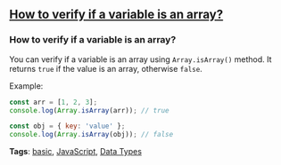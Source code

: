 ## [How to verify if a variable is an array?](#how-to-verify-if-a-variable-is-an-array)

### How to verify if a variable is an array?

You can verify if a variable is an array using `Array.isArray()` method. It returns `true` if the value is an array, otherwise `false`.

Example:

```javascript
const arr = [1, 2, 3];
console.log(Array.isArray(arr)); // true

const obj = { key: 'value' };
console.log(Array.isArray(obj)); // false
```

**Tags**: [basic](./level/basic), [JavaScript](./theme/javascript), [Data Types](./theme/data_types)


